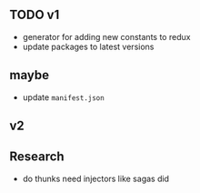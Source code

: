 ## TODO v1
* generator for adding new constants to redux
* update packages to latest versions

## maybe
* update `manifest.json`

## v2

## Research
* do thunks need injectors like sagas did
